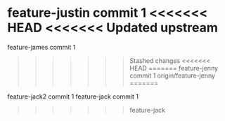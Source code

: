 feature-justin commit 1
<<<<<<< HEAD
<<<<<<< Updated upstream
=======
feature-james commit 1
>>>>>>> Stashed changes
<<<<<<< HEAD
=======
feature-jenny commit 1
>>>>>>> origin/feature-jenny
=======


feature-jack2 commit 1
feature-jack commit 1
>>>>>>> feature-jack
